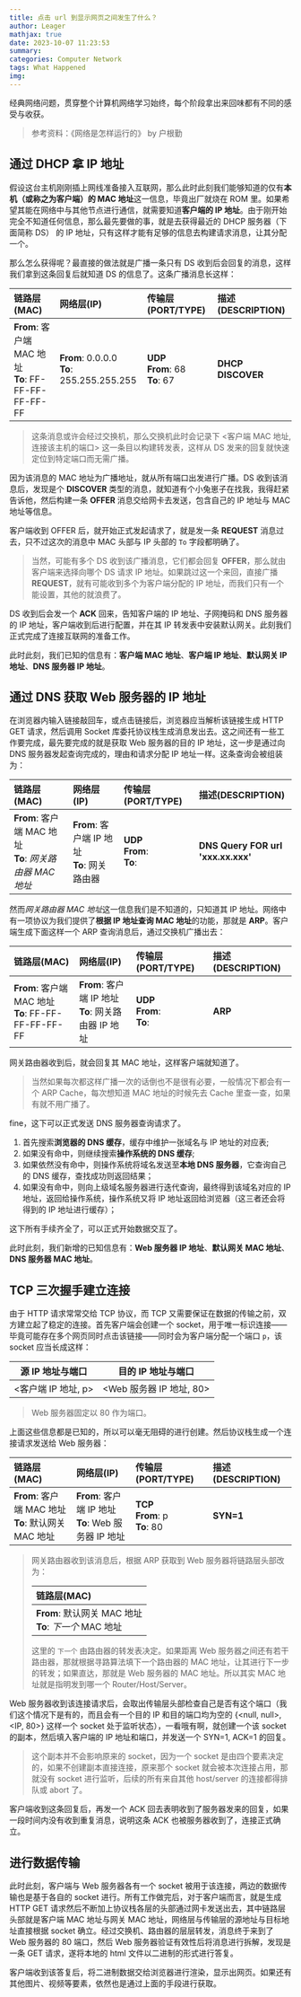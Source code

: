 ```yaml
---
title: 点击 url 到显示网页之间发生了什么？
author: Leager
mathjax: true
date: 2023-10-07 11:23:53
summary:
categories: Computer Network
tags: What Happened
img:
---
```


经典网络问题，贯穿整个计算机网络学习始终，每个阶段拿出来回味都有不同的感受与收获。

<!--more-->

> 参考资料：《网络是怎样运行的》 by 户根勤

## 通过 DHCP 拿 IP 地址

假设这台主机刚刚插上网线准备接入互联网，那么此时此刻我们能够知道的仅有**本机（或称之为客户端）的 MAC 地址**这一信息，毕竟出厂就烧在 ROM 里。如果希望其能在网络中与其他节点进行通信，就需要知道**客户端的 IP 地址**。由于刚开始完全不知道任何信息，那么最先要做的事，就是去获得最近的 DHCP 服务器（下面简称 DS） 的 IP 地址，只有这样才能有足够的信息去构建请求消息，让其分配一个。

那么怎么获得呢？最直接的做法就是广播一条只有 DS 收到后会回复的消息，这样我们拿到这条回复后就知道 DS 的信息了。这条广播消息长这样：

|链路层(MAC)|网络层(IP)|传输层(PORT/TYPE)|描述(DESCRIPTION)|
|:-|:-|:-|:-|
|**From**: 客户端 MAC 地址<br>**To**: FF-FF-FF-FF-FF-FF|**From**: 0.0.0.0<br>**To**: 255.255.255.255|**UDP**<br>**From**: 68<br>**To**: 67|**DHCP DISCOVER**|

> 这条消息或许会经过交换机，那么交换机此时会记录下 <客户端 MAC 地址, 连接该主机的端口> 这一条目以构建转发表，这样从 DS 发来的回复就快速定位到特定端口而无需广播。

因为该消息的 MAC 地址为广播地址，就从所有端口出发进行广播。DS 收到该消息后，发现是个 **DISCOVER** 类型的消息，就知道有个小兔崽子在找我，我得赶紧告诉他，然后构建一条 **OFFER** 消息交给网卡去发送，包含自己的 IP 地址与 MAC 地址等信息。

客户端收到 OFFER 后，就开始正式发起请求了，就是发一条 **REQUEST** 消息过去，只不过这次的消息中 MAC 头部与 IP 头部的 `To` 字段都明确了。

> 当然，可能有多个 DS 收到该广播消息，它们都会回复 **OFFER**，那么就由客户端来选择向哪个 DS 请求 IP 地址。如果跳过这一个来回，直接广播 **REQUEST**，就有可能收到多个为客户端分配的 IP 地址，而我们只有一个能设置，其他的就浪费了。

DS 收到后会发一个 **ACK** 回来，告知客户端的 IP 地址、子网掩码和 DNS 服务器的 IP 地址，客户端收到后进行配置，并在其 IP 转发表中安装默认网关。此刻我们正式完成了连接互联网的准备工作。

此时此刻，我们已知的信息有：**客户端 MAC 地址**、**客户端 IP 地址**、**默认网关 IP 地址**、**DNS 服务器 IP 地址**。

## 通过 DNS 获取 Web 服务器的 IP 地址

在浏览器内输入链接敲回车，或点击链接后，浏览器应当解析该链接生成 HTTP GET 请求，然后调用 Socket 库委托协议栈生成消息发出去。这之间还有一些工作要完成，最先要完成的就是获取 Web 服务器的目的 IP 地址，这一步是通过向 DNS 服务器发起查询完成的，理由和请求分配 IP 地址一样。这条查询会被组装为：

|链路层(MAC)|网络层(IP)|传输层(PORT/TYPE)|描述(DESCRIPTION)|
|:-|:-|:-|:-|
|**From**: 客户端 MAC 地址<br>**To**: *网关路由器 MAC 地址*|**From**: 客户端 IP 地址<br>**To**: 网关路由器|**UDP**<br>**From**:<br>**To**:|**DNS Query FOR url 'xxx.xx.xxx'**|

然而*网关路由器 MAC 地址*这一信息我们是不知道的，只知道其 IP 地址。网络中有一项协议为我们提供了**根据 IP 地址查询 MAC 地址**的功能，那就是 **ARP**。客户端生成下面这样一个 ARP 查询消息后，通过交换机广播出去：

|链路层(MAC)|网络层(IP)|传输层(PORT/TYPE)|描述(DESCRIPTION)|
|:-|:-|:-|:-|
|**From**: 客户端 MAC 地址<br>**To**: FF-FF-FF-FF-FF-FF|**From**: 客户端 IP 地址<br>**To**: 网关路由器 IP 地址|**UDP**<br>**From**:<br>**To**:|**ARP**|

网关路由器收到后，就会回复其 MAC 地址，这样客户端就知道了。

> 当然如果每次都这样广播一次的话倒也不是很有必要，一般情况下都会有一个 ARP Cache，每次想知道 MAC 地址的时候先去 Cache 里查一查，如果有就不用广播了。

fine，这下可以正式发送 DNS 服务器查询请求了。

1. 首先搜索**浏览器的 DNS 缓存**，缓存中维护一张域名与 IP 地址的对应表;
2. 如果没有命中，则继续搜索**操作系统的 DNS 缓存**;
3. 如果依然没有命中，则操作系统将域名发送至**本地 DNS 服务器**，它查询自己的 DNS 缓存，查找成功则返回结果；
4. 如果没有命中‍，则向上级域名服务器进行迭代查询，最终得到该域名对应的 IP 地址，返回给操作系统，操作系统又将 IP 地址返回给浏览器（这三者还会将得到的 IP 地址进行缓存）；

这下所有手续齐全了，可以正式开始数据交互了。

此时此刻，我们新增的已知信息有：**Web 服务器 IP 地址**、**默认网关 MAC 地址**、**DNS 服务器 MAC 地址**。

## TCP 三次握手建立连接

由于 HTTP 请求常常交给 TCP 协议，而 TCP 又需要保证在数据的传输之前，双方建立起了稳定的连接。首先客户端会创建一个 socket，用于唯一标识连接——毕竟可能存在多个网页同时点击该链接——同时会为客户端分配一个端口 `p`，该 socket 应当长成这样：

|源 IP 地址与端口|目的 IP 地址与端口|
|:-:|:-:|
|<客户端 IP 地址, p>|<Web 服务器 IP 地址, 80>|

> Web 服务器固定以 80 作为端口。

上面这些信息都是已知的，所以可以毫无阻碍的进行创建。然后协议栈生成一个连接请求发送给 Web 服务器：

|链路层(MAC)|网络层(IP)|传输层(PORT/TYPE)|描述(DESCRIPTION)|
|:-|:-|:-|:-|
|**From**: 客户端 MAC 地址<br>**To**: 默认网关 MAC 地址|**From**: 客户端 IP 地址<br>**To**: Web 服务器 IP 地址|**TCP**<br>**From**: p<br>**To**: 80|**SYN=1**|

> 网关路由器收到该消息后，根据 ARP 获取到 Web 服务器将链路层头部改为：
> 
> |链路层(MAC)|
> |:-|
> |**From**: 默认网关 MAC 地址<br>**To**: *下一个* MAC 地址|
> 
> 这里的 `下一个` 由路由器的转发表决定。如果距离 Web 服务器之间还有若干路由器，那就根据寻路算法填下一个路由器的 MAC 地址，让其进行下一步的转发；如果直达，那就是 Web 服务器的 MAC 地址。所以其实 MAC 地址就是指明发到哪一个 Router/Host/Server。

Web 服务器收到该连接请求后，会取出传输层头部检查自己是否有这个端口（我们这个情况下是有的，而且会有一个目的 IP 和目的端口均为空的 {<null, null>, <IP, 80>} 这样一个 socket 处于监听状态），一看哦有啊，就创建一个该 socket 的副本，然后填入客户端的 IP 地址和端口，并发送一个 SYN=1, ACK=1 的回复。

> 这个副本并不会影响原来的 socket，因为一个 socket 是由四个要素决定的，如果不创建副本直接连接，原来那个 socket 就会被本次连接占用，那就没有 socket 进行监听，后续的所有来自其他 host/server 的连接都得排队或 abort 了。

客户端收到这条回复后，再发一个 ACK 回去表明收到了服务器发来的回复，如果一段时间内没有收到重复消息，说明这条 ACK 也被服务器收到了，连接正式确立。

## 进行数据传输

此时此刻，客户端与 Web 服务器各有一个 socket 被用于该连接，两边的数据传输也是基于各自的 socket 进行。所有工作做完后，对于客户端而言，就是生成 HTTP GET 请求然后不断加上协议栈各层的头部通过网卡发送出去，其中链路层头部就是客户端 MAC 地址与网关 MAC 地址，网络层与传输层的源地址与目标地址直接根据 socket 确立。经过交换机、路由器的层层转发，消息终于来到了 Web 服务器的 80 端口，然后 Web 服务器验证有效性后将消息进行拆解，发现是一条 GET 请求，遂将本地的 html 文件以二进制的形式进行答复。

客户端收到该答复后，将二进制数据交给浏览器进行渲染，显示出网页。如果还有其他图片、视频等要素，依然也是通过上面的手段进行获取。